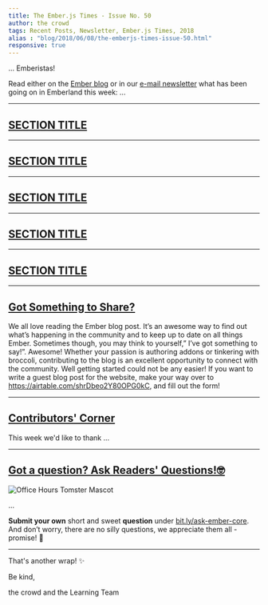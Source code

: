 ```yaml
---
title: The Ember.js Times - Issue No. 50
author: the crowd
tags: Recent Posts, Newsletter, Ember.js Times, 2018
alias : "blog/2018/06/08/the-emberjs-times-issue-50.html"
responsive: true
---
```


... Emberistas!

Read either on the [Ember blog](https://www.emberjs.com/blog/2018/06/08/the-emberjs-times-issue-50.html) or in our [e-mail newsletter](https://the-emberjs-times.ongoodbits.com/2018/06/08/issue-50) what has been going on in Emberland this week:
...

---

## [SECTION TITLE](#section-url)



---

## [SECTION TITLE](#section-url)



---

## [SECTION TITLE](#section-url)



---

## [SECTION TITLE](#section-url)



---

## [SECTION TITLE](#section-url)



---

## [Got Something to Share?](#section-url)
We all love reading the Ember blog post.  It’s an awesome way to find out what’s happening in the community and to keep up to date on all things Ember.  Sometimes though, you may think to yourself,” I’ve got something to say!”.  Awesome! Whether your passion is authoring addons or tinkering with broccoli, contributing to the blog is an excellent opportunity to connect with the community.  Well getting started could not be any easier!  If you want to write a guest blog post for the website, make your way over to  https://airtable.com/shrDbeo2Y80OPG0kC, and fill out the form!


---

## [Contributors' Corner](https://guides.emberjs.com/v3.1.0/contributing/repositories/)

<p>This week we'd like to thank ...
</p>

---

## [Got a question? Ask Readers' Questions!🤓](https://docs.google.com/forms/d/e/1FAIpQLScqu7Lw_9cIkRtAiXKitgkAo4xX_pV1pdCfMJgIr6Py1V-9Og/viewform)

<div class="blog-row">
  <img class="float-right small transparent padded" alt="Office Hours Tomster Mascot" title="Readers' Questions" src="/images/tomsters/officehours.png" />

  <p>...</p>

<p><strong>Submit your own</strong> short and sweet <strong>question</strong> under <a href="https://bit.ly/ask-ember-core" target="rq">bit.ly/ask-ember-core</a>. And don’t worry, there are no silly questions, we appreciate them all - promise! 🤞</p>

</div>

---

That's another wrap!  ✨

Be kind,

the crowd and the Learning Team
